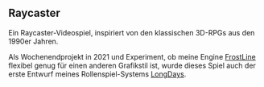 ## Raycaster

Ein Raycaster-Videospiel, inspiriert von den klassischen 3D-RPGs aus den 1990er Jahren.

Als Wochenendprojekt in 2021 und Experiment, ob meine Engine [FrostLine](#frostline-engine-und-uncounted-isles-spiel) flexibel genug für einen anderen Grafikstil ist, wurde dieses Spiel auch der erste Entwurf meines Rollenspiel-Systems [LongDays](#longdays).

<gallery src="6_raycaster_gallery.json"></gallery>